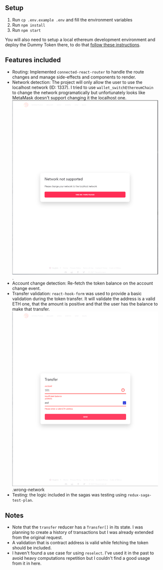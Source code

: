 ## Setup

1. Run `cp .env.example .env` and fill the environment variables
2. Run `npm install`
3. Run `npm start`

You will also need to setup a local ethereum development environment and deploy the Dummy Token there, to do that [follow these instructions](https://github.com/decentraland/dummy-token#setup).

## Features included

- Routing: Implemented `connected-react-router` to handle the route changes and manage side-effects and components to render.
- Network detection: The project will only allow the user to use the localhost network (ID: 1337). I tried to use `wallet_switchEthereumChain` to change the network programatically but unfortunately looks like MetaMask doesn't support changing it the localhost one.
  ![image](./docs/wrong-network.png).
- Account change detection: Re-fetch the token balance on the account change event.
- Transfer validation: `react-hook-form` was used to provide a basic validation during the token transfer. It will validate the address is a valid ETH one, that the amount is positive and that the user has the balance to make that transfer.
  ![image](./docs/transfer-validation.png).wrong-network
- Testing: the logic included in the sagas was testing using `redux-saga-test-plan`.

## Notes

- Note that the `transfer` reducer has a `Transfer[]` in its state. I was planning to create a history of transactions but I was already extended from the original request.
- A validation that is contract address is valid while fetching the token should be included.
- I haven't found a use case for using `reselect`. I've used it in the past to avoid heavy computations repetition but I couldn't find a good usage from it in here.
